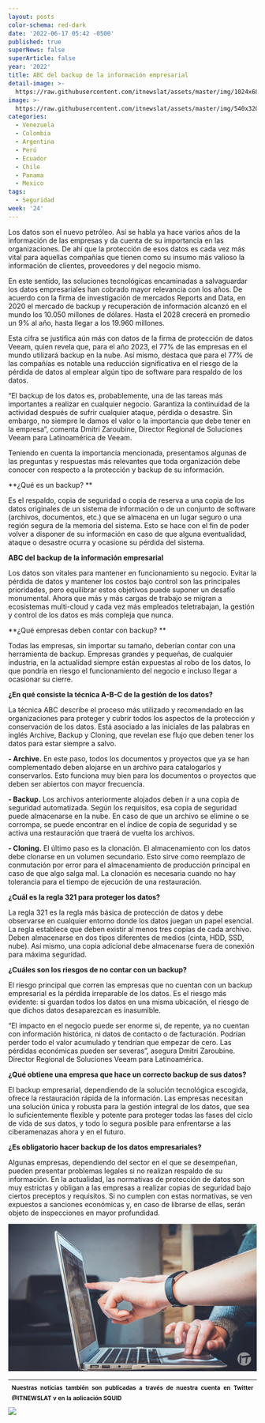 ```yaml
---
layout: posts
color-schema: red-dark
date: '2022-06-17 05:42 -0500'
published: true
superNews: false
superArticle: false
year: '2022'
title: ABC del backup de la información empresarial
detail-image: >-
  https://raw.githubusercontent.com/itnewslat/assets/master/img/1024x680/laptop-g.jpg
image: >-
  https://raw.githubusercontent.com/itnewslat/assets/master/img/540x320/laptop-p.jpg
categories:
  - Venezuela
  - Colombia
  - Argentina
  - Perú
  - Ecuador
  - Chile
  - Panama
  - Mexico
tags:
  - Seguridad
week: '24'
---
```

Los datos son el nuevo petróleo. Así se habla ya hace varios años de la información de las empresas y da cuenta de su importancia en las organizaciones. De ahí que la protección de esos datos es cada vez más vital para aquellas compañías que tienen como su insumo más valioso la información de clientes, proveedores y del negocio mismo.

En este sentido, las soluciones tecnológicas encaminadas a salvaguardar los datos empresariales han cobrado mayor relevancia con los años. De acuerdo con la firma de investigación de mercados Reports and Data, en 2020 el mercado de backup y recuperación de información alcanzó en el mundo los 10.050 millones de dólares. Hasta el 2028 crecerá en promedio un 9% al año, hasta llegar a los 19.960 millones.

Esta cifra se justifica aún más con datos de la firma de protección de datos Veeam, quien revela que, para el año 2023, el 77% de las empresas en el mundo utilizará backup en la nube. Así mismo, destaca que para el 77% de las compañías es notable una reducción significativa en el riesgo de la pérdida de datos al emplear algún tipo de software para respaldo de los datos.

“El backup de los datos es, probablemente, una de las tareas más importantes a realizar en cualquier negocio. Garantiza la continuidad de la actividad después de sufrir cualquier ataque, pérdida o desastre. Sin embargo, no siempre le damos el valor o la importancia que debe tener en la empresa”, comenta Dmitri Zaroubine, Director Regional de Soluciones Veeam para Latinoamérica de Veeam.

Teniendo en cuenta la importancia mencionada, presentamos algunas de las preguntas y respuestas más relevantes que toda organización debe conocer con respecto a la protección y backup de su información.

**¿Qué es un backup? **

Es el respaldo, copia de seguridad o copia de reserva a una copia de los datos originales de un sistema de información o de un conjunto de software (archivos, documentos, etc.) que se almacena en un lugar seguro o una región segura de la memoria del sistema. Esto se hace con el fin de poder volver a disponer de su información en caso de que alguna eventualidad, ataque o desastre ocurra y ocasione su pérdida del sistema.

**ABC del backup de la información empresarial**

Los datos son vitales para mantener en funcionamiento su negocio. Evitar la pérdida de datos y mantener los costos bajo control son las principales prioridades, pero equilibrar estos objetivos puede suponer un desafío monumental. Ahora que más y más cargas de trabajo se migran a ecosistemas multi-cloud y cada vez más empleados teletrabajan, la gestión y control de los datos es más compleja que nunca.

**¿Qué empresas deben contar con backup? **

Todas las empresas, sin importar su tamaño, deberían contar con una herramienta de backup. Empresas grandes y pequeñas, de cualquier industria, en la actualidad siempre están expuestas al robo de los datos, lo que pondría en riesgo el funcionamiento del negocio e incluso llegar a ocasionar su cierre.

**¿En qué consiste la técnica A-B-C de la gestión de los datos?**

La técnica ABC describe el proceso más utilizado y recomendado en las organizaciones para proteger y cubrir todos los aspectos de la protección y conservación de los datos. Está asociado a las iniciales de las palabras en inglés Archive, Backup y Cloning, que revelan ese flujo que deben tener los datos para estar siempre a salvo.

**- Archive.** En este paso, todos los documentos y proyectos que ya se han complementado deben alojarse en un archivo para catalogarlos y conservarlos. Esto funciona muy bien para los documentos o proyectos que deben ser abiertos con mayor frecuencia.

**- Backup.** Los archivos anteriormente alojados deben ir a una copia de seguridad automatizada. Según los requisitos, esa copia de seguridad puede almacenarse en la nube. En caso de que un archivo se elimine o se corrompa, se puede encontrar en el índice de copia de seguridad y se activa una restauración que traerá de vuelta los archivos.

**- Cloning.** El último paso es la clonación. El almacenamiento con los datos debe clonarse en un volumen secundario. Esto sirve como reemplazo de conmutación por error para el almacenamiento de producción principal en caso de que algo salga mal. La clonación es necesaria cuando no hay tolerancia para el tiempo de ejecución de una restauración.


**¿Cuál es la regla 321 para proteger los datos?**

La regla 321 es la regla más básica de protección de datos y debe observarse en cualquier entorno donde los datos juegan un papel esencial. La regla establece que deben existir al menos tres copias de cada archivo. Deben almacenarse en dos  tipos diferentes de medios (cinta, HDD, SSD, nube). Así mismo, una copia adicional debe almacenarse fuera de conexión para máxima seguridad.

**¿Cuáles son los riesgos de no contar con un backup?**

El riesgo principal que corren las empresas que no cuentan con un backup empresarial es la pérdida irreparable de los datos. Es el riesgo más evidente: si guardan todos los datos en una misma ubicación, el riesgo de que dichos datos desaparezcan es inasumible. 

“El impacto en el negocio puede ser enorme si, de repente, ya no cuentan con información histórica, ni datos de contacto o de facturación. Podrían perder todo el valor acumulado y tendrían que empezar de cero. Las pérdidas económicas pueden ser severas”, asegura Dmitri Zaroubine. Director Regional de Soluciones Veeam para Latinoamérica.

**¿Qué obtiene una empresa que hace un correcto backup de sus datos?**

El backup empresarial, dependiendo de la solución tecnológica escogida, ofrece la restauración rápida de la información. Las empresas necesitan una solución única y robusta para la gestión integral de los datos, que sea lo suficientemente flexible y potente para proteger todas las fases del ciclo de vida de sus datos, y todo lo segura posible para enfrentarse a las ciberamenazas ahora y en el futuro.

**¿Es obligatorio hacer backup de los datos empresariales?**

Algunas empresas, dependiendo del sector en el que se desempeñan, pueden presentar problemas legales si no realizan respaldo de su información. En la actualidad, las normativas de protección de datos son muy estrictas y obligan a las empresas a realizar copias de seguridad bajo ciertos preceptos y requisitos. Si no cumplen con estas normativas, se ven expuestos a sanciones económicas y, en caso de librarse de ellas, serán objeto de inspecciones en mayor profundidad.

![](https://raw.githubusercontent.com/itnewslat/assets/master/img/540x320/laptop-p.jpg)

<table style="height: 42px;" width="569">
<tbody>
<tr>
<td style="text-align: justify;"><sub><strong>Nuestras noticias también son publicadas a través de nuestra cuenta en Twitter <a href="https://twitter.com/itnewslat?lang=es">@ITNEWSLAT</a> y en la aplicación <a href="https://squidapp.co/en/">SQUID</a></strong></sub></td>
</tr>
</tbody>
</table>

<img src="https://tracker.metricool.com/c3po.jpg?hash=56f88a41e39ab42c063cc51676587a04"/>